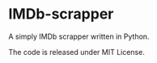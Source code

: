 # IMDb-scrapper
A simply IMDb scrapper written in Python.

The code is released under MIT License. 
